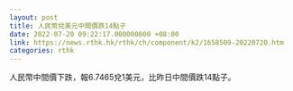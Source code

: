 ```yaml
---
layout: post
title: 人民幣兌美元中間價跌14點子
date: 2022-07-20 09:22:17.000000000 +08:00
link: https://news.rthk.hk/rthk/ch/component/k2/1658509-20220720.htm
categories: rthk
---
```


人民幣中間價下跌，報6.7465兌1美元，比昨日中間價跌14點子。
